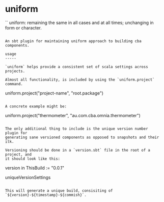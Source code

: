 uniform
=======

``
uniform: remaining the same in all cases and at all times; unchanging in form or character.
```

An sbt plugin for maintaining uniform approach to building cba components.

usage
-----

`uniform` helps provide a consistent set of scala settings across projects.

Almost all functionality, is included by using the `uniform.project` command.

```
  uniform.project("project-name", "root.package")
```

A concrete example might be:
```
  uniform.project("thermometer", "au.com.cba.omnia.thermometer")
```

The only additional thing to include is the unique version number plugin for
generating sane versioned components as opposed to snapshots and their ilk.

Versioning should be done in a `version.sbt` file in the root of a project, and
it should look like this:

```
version in ThisBuild := "0.0.1"

uniqueVersionSettings
```

This will generate a unique build, consisiting of `${version}-${timestamp}-${commish}`.
